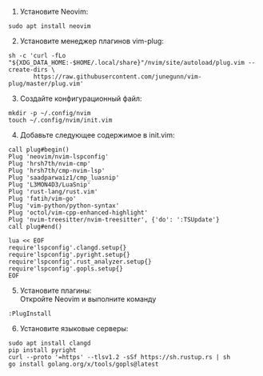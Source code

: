 
1. Установите Neovim:
```
sudo apt install neovim
```

2. Установите менеджер плагинов vim-plug:
```
sh -c 'curl -fLo "${XDG_DATA_HOME:-$HOME/.local/share}"/nvim/site/autoload/plug.vim --create-dirs \
       https://raw.githubusercontent.com/junegunn/vim-plug/master/plug.vim'
```

3. Создайте конфигурационный файл:
```
mkdir -p ~/.config/nvim
touch ~/.config/nvim/init.vim
```

4. Добавьте следующее содержимое в init.vim:
```
call plug#begin()
Plug 'neovim/nvim-lspconfig'
Plug 'hrsh7th/nvim-cmp'
Plug 'hrsh7th/cmp-nvim-lsp'
Plug 'saadparwaiz1/cmp_luasnip'
Plug 'L3MON4D3/LuaSnip'
Plug 'rust-lang/rust.vim'
Plug 'fatih/vim-go'
Plug 'vim-python/python-syntax'
Plug 'octol/vim-cpp-enhanced-highlight'
Plug 'nvim-treesitter/nvim-treesitter', {'do': ':TSUpdate'}
call plug#end()

lua << EOF
require'lspconfig'.clangd.setup{}
require'lspconfig'.pyright.setup{}
require'lspconfig'.rust_analyzer.setup{}
require'lspconfig'.gopls.setup{}
EOF
```

5. Установите плагины:
<br>Откройте Neovim и выполните команду
```
:PlugInstall
```

6. Установите языковые серверы:
```
sudo apt install clangd
pip install pyright
curl --proto '=https' --tlsv1.2 -sSf https://sh.rustup.rs | sh
go install golang.org/x/tools/gopls@latest
```
